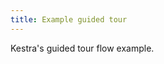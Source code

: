 ```yaml
---
title: Example guided tour
---
```


Kestra's guided tour flow example.

```yaml file=public/examples/example-guided-tour.yml
```